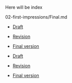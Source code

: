 Here will be index

02-first-impressions/Final.md

- [Draft](index.md)
- [Revision](revision.md) 
- [Final version](final.md)

- [Draft](https://stolgeth.github.io/english-for-designers/02-first-impressions/Final.html)
- [Revision](https://stolgeth.github.io/english-for-designers/02-first-impressions/Final.html)
- [Final version](https://stolgeth.github.io/english-for-designers/02-first-impressions/Final.html)
